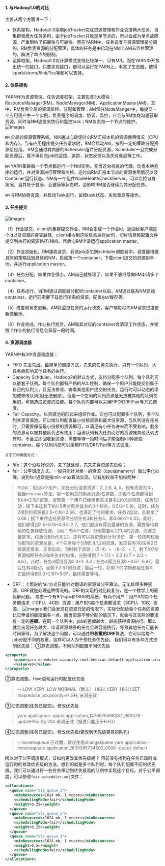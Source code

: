#### 1. 与Hadoop1.0的对比
主要从两个方面讲一下：
* 体系架构。Hadoop1.0采用jobTracker完成资源管理和作业调度两大任务，当集群规模大任务多时，由于jobTracker只能是单节点的，所以会成为单点故障源，严重制约了拓展性与可靠性。而在YARN中，任务调度与资源管理是分离的。RM负责资源的分配管理，具体的任务是由启动在NM上AM去监控管理的，解决了单点的限制。
* 运算框架。Hadoop1.0对计算模式支持比较单一，只有MR。而在YARN中开放出统一的接口，只要实现接口，都可以运行在YARN上。丰富了生态圈，使得spark/storm/flink/Tez等都可以支持。

#### 2. 体系架构
YARN作为资源管理、任务调度框架，主要包含3大模块：ResourceManager(RM)、NodeManager(NM)、ApplicationMaster(AM)。其中，RM负责全局的资源监控、分配和管理；AM常驻NodeManger中，每提交一个应用便产生一个实例，负责程序的调度、协调、监控，它会与RM协商沟通获取资源，同时与NM通信来执行和监控task；NM负责每一个节点的维护。
![images](https://github.com/LadyTao/study-notes/blob/main/picture/yarn-structure.png)

`RM`  全局的资源管理系统。NM通过心跳定时向RM汇报本机的资源使用情况（CPU和内存）。当有应用程序提交任务请求时，RM会启动AM，按照一定的策略分配资源给应用。
RM会通过其内部的Scheduler组件分配资源，Scheduler一旦完成分配资源后，就不再负责job的监控、追踪、状态反馈以及失败重启等工作。

`NM` YARN集群每一个节点都运行一个NM实例，充当这台机器的代理，负责本地程序的运行，并对资源进行管理和监控。定时向RM汇报本节点的资源使用情况以及Container运行状态。NM有一个组件NodeHealthCheckServer，可以监控自身状况，当其处于健康、亚健康等状态时，会影响RM是否继续为其分配任务。

`AM`  与RM协商资源，并启动Task运行，监控task状态，失败重启等操作。

#### 3. 任务提交
![images](https://github.com/LadyTao/study-notes/blob/main/picture/yarn.png)

（1）作业提交。client向集群提交作业，RM会生成一个作业id，返回给客户端这个id以及资源的提交路径，client接收到这些信息后将jar包，切片信息和配置文件提交到执行的资源路径(NM)。然后向RM申请运行application master。

（2）作业初始化。RM接收请求，将该job添加到schduler调度器中。调度器根据具体的策略找到具体的NM，启动第一个container，下载client提交的资源到本地，并运行application master。

（3）任务分配。如果作业很小，AM自己就处理了，如果不够继续向RM申请多个container。

（4）任务运行。当RM通过调度器分配好container以后，AM通过联系NM启动container，运行前需要下载运行所需的资源，配置/jar/缓存等。

（5）进度和状态更新。AM将监控任务的运行状态，客户端每秒向AM请求进度更新做展示。

（6）作业完成。作业执行完后，AM和其对应的container会清理工作状态，并销毁？作业的执行信息会保留一段时间。


#### 4. 资源调度器
YARN中有3中资源调度器：
* FIFO 先进先出。最简单的调度方式，先来的任务先执行。只有一个队列，大任务会影响其他任务的执行。
* Capacity Schduler。Hadoop2的默认方式，支持分配多个队列，每个队列可以嵌套子队列。每个队列都有严格的ACL控制，确保一个用户只能提交到属于自己的队列上，且无法修改、查看其他用户提交的任务。运行时可以动态的添加或修改队列(但无法删除)。但是一个空闲的队列资源是无法被其他的队列使用的，可能造成资源的浪费。每个队列内部可以采用FIFO/DRF/Fair等方式调度。
* Fair Capacity。以资源池的形式来组织作业。它也可以配置多个队列，多个队列共享资源池。可以给队列配置最小份额资源和最大份资源，当队列没有任务时，只需要保留最小份额的资源即可，以满足有小任务进来而不受影响，剩余的资源可以被其他队列占有使用；当该队列有大任务而它的资源被其他队列占有时，不会立即回收到资源，需要等待一段时间后才能强制kill掉那些container。每个队列内部可以采用FIFO/DRF/Fair等方式调度。

`关于三种调度方式：`
* fifo：这个没啥好说的，来了就处理，先来先得资源先启动；
* fair：公平调度方式。一般只能针对单一的资源（cpu或memory）做公平化处理。说到fair通常是指min-max算法实现。它有加权和不加权两种：
>`不加权`：假设4个用户，现在分别请求资源：2, 2,6, 4, 5，现有资源为10，根据min-max算法，第一轮用总的剩余资源/任务数，即每个任务都得到10/4=2.5的资源，发现第一个用户已经满足需求且多出0.5的资源，任务1启动；接下来这剩下的0.5再分配给其余的3个任务，0.5/3=0.16。这时，任务2得到的资源是2.5+0.16=2.66，也满足了他的要求，任务2启动，且剩余了0.06；接下来将这份资源平分给任务3和任务4，即0.06/2=0.03。此时，他们都得到2.5+0.16+0.03=2.7。他们都没有得到最够的资源，需要等待其他的任务释放资源。
> `加权`：有4个任务，分别需要4,2,10,4的资源，资源总量是16，权重分别为5,8,1,2。这样可以将资源划分为16份，第一轮按照权重分配16的资源总量，4个任务每个分到5,8,1,2的资源，发现任务1和任务2已经满足需求，正常启动，同时剩下资源：（5-4）+ （8-2）= 7。剩下的7份资源按照任务3和任务4的权重，分别得到 7 * 1/3 = 2.3 和 7 * 2/3 = 4.67。此时，任务3得到资源2.3+1=3.3；任务4得到资源2+4.67=6.67。最后任务4启动，且剩下2.67的资源；最后一轮，将剩下的字眼都给任务3，它最终得到3.3+2.67=5.97，最终需要等待。

* DRF：上面说的fair方式只能针对翻译的资源做公平算法，无法处理多种资源。DRF就是处理这种情况的。DRF的实现相对比较复杂，是一个数学上的最优解问题。
考虑一个有9个cpu和18GB的系统，有两个用户：用户A的每个任务都请求（1CPU，4GB）资源；用户B的每个任务都请求（3CPU，1GB）资源。
![images](https://github.com/LadyTao/study-notes/blob/main/picture/drf.png)
我们会发现在资源充足的情况下，实际分配给每个任务的资源比它申请的额度偏多一点。而当资源不够分配的情况下，就会与其实际的要求有一定的**差额**。在同一个队列中，job的差额越大，越先获得资源执行。那么就会出现任务越大，申请资源越多的任务会越容易执行，导致其他任务可能长时间等待，为了解决这个问题，可以通过**带权重的DRF**算法，它可以给每个job分配不同的权重，这样可以人为干预任务优先级。
我们可以有多种方式控制优先级：
①静态调整。不同队列配置不同优先级
```xml
<property>
    <name>yarn.scheduler.capacity.root.hncscwc.default-application-priority</name>
    <value>80</value>
</property>
```
②静态调整。Hive语句运行时配置优先级
> -- LOW VERY_LOW NORMAL（默认） HIGH VERY_HIGH
> SET mapreduce.job.priority=HIGH;
> 亲测无效

③动态调整(任务已提交)。修改优先级
> yarn application -appId application_1478676388082_963529 -updatePriority 200
> 亲测无效（据说只能用于FIFO）

④动态调整(任务已提交)。修改优先级(更改到优先级更高的队列)
> --movetoqueue 已过期，建议使用changeQuene
> yarn application -movetoqueue application_1639385734502_0008 -queue default 

所以对于公平调度模式，该如何更改其优先级呢？
目前没有找到在任务启动时或运行时的修改优先级的方法，想到的就是多个队列时，每个队列配置不同的优先级，我们可以通过将一些任务移动到优先级高的队列中实现这个目标。对于公平调度，可以修改`fair-scheduler.xml`文件：
```xml
<allocations>
  <queue name="sls_queue_1">
    <minResources>1024 mb, 1 vcores</minResources>
    <schedulingMode>fair</schedulingMode>
    <weight>0.25</weight>
  </queue>
  <queue name="sls_queue_2">
    <minResources>1024 mb, 1 vcores</minResources>
    <schedulingMode>fair</schedulingMode>
    <weight>0.25</weight>
  </queue>
  <queue name="sls_queue_3">
    <minResources>1024 mb, 1 vcores</minResources>
    <weight>0.5</weight>
    <schedulingMode>fair</schedulingMode>
  </queue>
</allocations>
```
